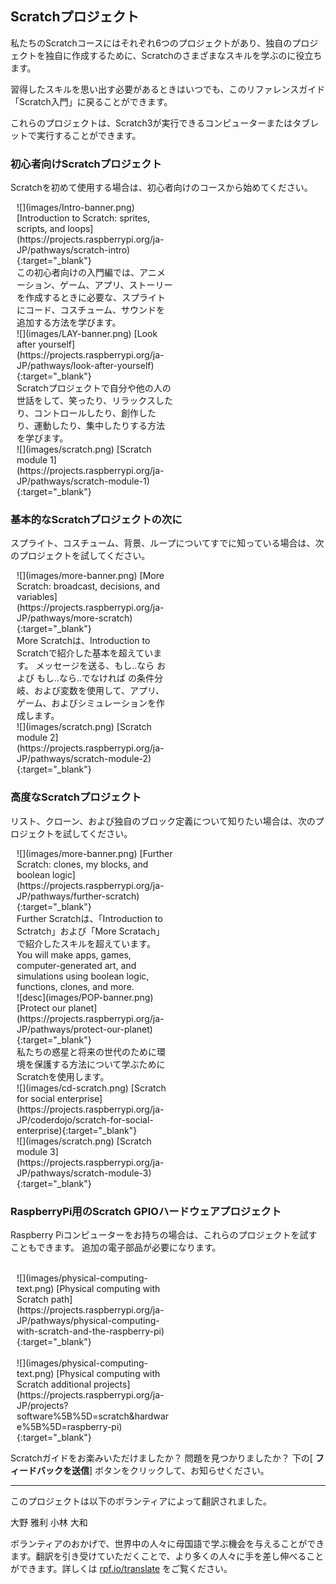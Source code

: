 ## Scratchプロジェクト

私たちのScratchコースにはそれぞれ6つのプロジェクトがあり、独自のプロジェクトを独自に作成するために、Scratchのさまざまなスキルを学ぶのに役立ちます。

習得したスキルを思い出す必要があるときはいつでも、このリファレンスガイド「Scratch入門」に戻ることができます。

これらのプロジェクトは、Scratch3が実行できるコンピューターまたはタブレットで実行することができます。

### 初心者向けScratchプロジェクト

Scratchを初めて使用する場合は、初心者向けのコースから始めてください。

<div style="display: inline-block; max-width: 250px; float: left; padding-left: 10px;">
![](images/Intro-banner.png)
[Introduction to Scratch: sprites, scripts, and loops](https://projects.raspberrypi.org/ja-JP/pathways/scratch-intro){:target="_blank"}<br/>
この初心者向けの入門編では、アニメーション、ゲーム、アプリ、ストーリーを作成するときに必要な、スプライトにコード、コスチューム、サウンドを追加する方法を学びます。
</div>

<div style="display: inline-block; max-width: 250px; float: left; padding-left: 10px;">
![](images/LAY-banner.png)
[Look after yourself](https://projects.raspberrypi.org/ja-JP/pathways/look-after-yourself){:target="_blank"}<br/>
Scratchプロジェクトで自分や他の人の世話をして、笑ったり、リラックスしたり、コントロールしたり、創作したり、運動したり、集中したりする方法を学びます。
</div>

<div style="display: inline-block; max-width: 250px; float: left; padding-left: 10px;">
![](images/scratch.png)
[Scratch module 1](https://projects.raspberrypi.org/ja-JP/pathways/scratch-module-1){:target="_blank"}
</div>

<br clear="both"/>

### 基本的なScratchプロジェクトの次に

スプライト、コスチューム、背景、ループについてすでに知っている場合は、次のプロジェクトを試してください。

<div style="display: inline-block; max-width: 250px; float: left; padding-left: 10px;">
![](images/more-banner.png)
[More Scratch: broadcast, decisions, and variables](https://projects.raspberrypi.org/ja-JP/pathways/more-scratch){:target="_blank"}<br/>
More Scratchは、Introduction to Scratchで紹介した基本を超えています。 メッセージを送る、もし..なら および もし..なら..でなければ の条件分岐、および変数を使用して、アプリ、ゲーム、およびシミュレーションを作成します。
</div>

<div style="display: inline-block; max-width: 250px; float: left; padding-left: 10px;">
![](images/scratch.png)
[Scratch module 2](https://projects.raspberrypi.org/ja-JP/pathways/scratch-module-2){:target="_blank"}<br/>
</div>

<br clear="both"/>

### 高度なScratchプロジェクト

リスト、クローン、および独自のブロック定義について知りたい場合は、次のプロジェクトを試してください。

<div style="display: inline-block; max-width: 250px; float: left; padding-left: 10px;">
![](images/more-banner.png)
[Further Scratch: clones, my blocks, and boolean logic](https://projects.raspberrypi.org/ja-JP/pathways/further-scratch){:target="_blank"}<br/>
Further Scratchは、「Introduction to Sctratch」および「More Scratach」で紹介したスキルを超えています。 You will make apps, games, computer-generated art, and simulations using boolean logic, functions, clones, and more.
</div>

<div style="display: inline-block; max-width: 250px; float: left; padding-left: 10px;">
![desc](images/POP-banner.png)
[Protect our planet](https://projects.raspberrypi.org/ja-JP/pathways/protect-our-planet){:target="_blank"}<br/>
私たちの惑星と将来の世代のために環境を保護する方法について学ぶためにScratchを使用します。
</div>

<div style="display: inline-block; max-width: 250px; float: left; padding-left: 10px;">
![](images/cd-scratch.png)
[Scratch for social enterprise](https://projects.raspberrypi.org/ja-JP/coderdojo/scratch-for-social-enterprise){:target="_blank"}<br/>
</div>

<div style="display: inline-block; max-width: 250px; float: left; padding-left: 10px;">
![](images/scratch.png)
[Scratch module 3](https://projects.raspberrypi.org/ja-JP/pathways/scratch-module-3){:target="_blank"}<br/>
</div>

<br clear="both"/>

### RaspberryPi用のScratch GPIOハードウェアプロジェクト

Raspberry Piコンピューターをお持ちの場合は、これらのプロジェクトを試すこともできます。 追加の電子部品が必要になります。

<div style="display: inline-block; max-width: 250px; float: left; padding-left: 10px;"><br/>
![](images/physical-computing-text.png)
[Physical computing with Scratch path](https://projects.raspberrypi.org/ja-JP/pathways/physical-computing-with-scratch-and-the-raspberry-pi){:target="_blank"}
</div>

<div style="display: inline-block; max-width: 250px; float: left; padding-left: 10px;"><br/>
![](images/physical-computing-text.png)
[Physical computing with Scratch additional projects](https://projects.raspberrypi.org/ja-JP/projects?software%5B%5D=scratch&hardware%5B%5D=raspberry-pi){:target="_blank"}
</div>

<br clear="both"/>

Scratchガイドをお楽みいただけましたか？ 問題を見つかりましたか？ 下の[ **フィードバックを送信**] ボタンをクリックして、お知らせください。

***
このプロジェクトは以下のボランティアによって翻訳されました。

大野 雅利
小林 大和

ボランティアのおかげで、世界中の人々に母国語で学ぶ機会を与えることができます。翻訳を引き受けていただくことで、より多くの人々に手を差し伸べることができます。詳しくは [rpf.io/translate](https://rpf.io/translate) をご覧ください。
